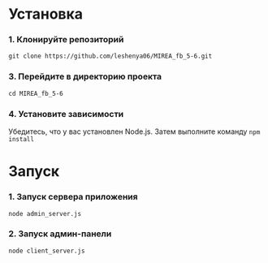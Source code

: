 # Установка

### 1. Клонируйте репозиторий
   `git clone https://github.com/leshenya06/MIREA_fb_5-6.git`

### 3. Перейдите в директорию проекта
   `cd MIREA_fb_5-6`

### 4. Установите зависимости
   Убедитесь, что у вас установлен Node.js. Затем выполните команду
   `npm install`

# Запуск
### 1. Запуск сервера приложения
   `node admin_server.js`
### 2. Запуск админ-панели
   `node client_server.js`

